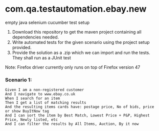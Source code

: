 # com.qa.testautomation.ebay.new
empty java selenium cucumber test setup

1. Download this repository to get the maven project containing all dependencies needed.
2. Write automated tests for the given scenario using the project setup provided.
3. Provide the solution as a .zip which we can import and run the tests. They shall run as a JUnit test

Note: Firefox driver currently only runs on top of Firefox version 47

### Scenario 1:
```
Given I am a non-registered customer
And I navigate to www.ebay.co.uk
When I search for an item
Then I get a list of matching results 
And the resulting items cards have: postage price, No of bids, price or show BuyItNow tag
And I can sort the item by Best Match, Lowest Price + P&P, Highest Price, Newly listed, etc
And I can filter the results by All Items, Auction, By it now
```
